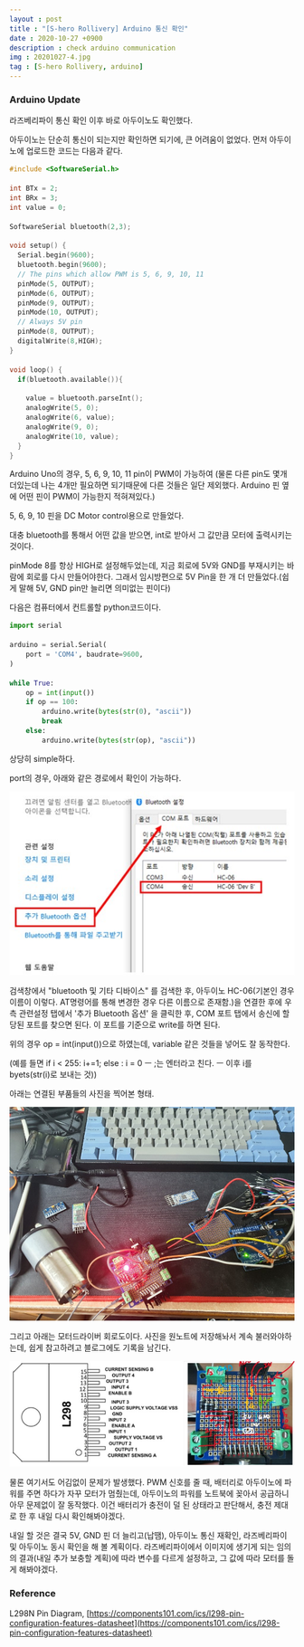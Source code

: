 ```yaml
---
layout : post
title : "[S-hero Rollivery] Arduino 통신 확인"
date : 2020-10-27 +0900
description : check arduino communication
img : 20201027-4.jpg
tag : [S-hero Rollivery, arduino]
---
```


### Arduino Update

라즈베리파이 통신 확인 이후 바로 아두이노도 확인했다.

아두이노는 단순히 통신이 되는지만 확인하면 되기에, 큰 어려움이 없었다. 먼저 아두이노에 업로드한 코드는 다음과 같다.

```c
#include <SoftwareSerial.h>

int BTx = 2;
int BRx = 3;
int value = 0;

SoftwareSerial bluetooth(2,3);

void setup() {
  Serial.begin(9600);
  bluetooth.begin(9600);
  // The pins which allow PWM is 5, 6, 9, 10, 11
  pinMode(5, OUTPUT);
  pinMode(6, OUTPUT);
  pinMode(9, OUTPUT);
  pinMode(10, OUTPUT);
  // Always 5V pin
  pinMode(8, OUTPUT);
  digitalWrite(8,HIGH);
}

void loop() {  
  if(bluetooth.available()){
    
    value = bluetooth.parseInt();
    analogWrite(5, 0);
    analogWrite(6, value);
    analogWrite(9, 0);
    analogWrite(10, value);
  }
}
```

Arduino Uno의 경우, 5, 6, 9, 10, 11 pin이 PWM이 가능하여 (물론 다른 pin도 몇개 더있는데 나는 4개만 필요하면 되기때문에 다른 것들은 일단 제외했다. Arduino 핀 옆에 어떤 핀이 PWM이 가능한지 적혀져있다.)



5, 6, 9, 10 핀을 DC Motor control용으로 만들었다.



대충 bluetooth를 통해서 어떤 값을 받으면, int로 받아서 그 값만큼 모터에 출력시키는 것이다. 

pinMode 8를 항상 HIGH로 설정해두었는데, 지금 회로에 5V와 GND를 부재시키는 바람에 회로를 다시 만들어야한다. 그래서 임시방편으로 5V Pin을 한 개 더 만들었다.(쉽게 말해 5V, GND pin만 늘리면 의미없는 핀이다)



 다음은 컴퓨터에서 컨트롤할 python코드이다.

```python
import serial

arduino = serial.Serial(
    port = 'COM4', baudrate=9600,
)

while True:
    op = int(input())
    if op == 100:
        arduino.write(bytes(str(0), "ascii"))
        break
    else:
        arduino.write(bytes(str(op), "ascii"))
```

상당히 simple하다. 

port의 경우, 아래와 같은 경로에서 확인이 가능하다.

![img1](https://raw.githubusercontent.com/ReaperMaKNaE/reapermaknae.github.io/main/assets/img/20201027-5.jpg)

검색창에서 "bluetooth 및 기타 디바이스" 를 검색한 후, 아두이노 HC-06(기본인 경우 이름이 이렇다. AT명령어를 통해 변경한 경우 다른 이름으로 존재함.)을 연결한 후에 우측 관련설정 탭에서 '추가 Bluetooth 옵션' 을 클릭한 후, COM 포트 탭에서 송신에 할당된 포트를 찾으면 된다. 이 포트를 기준으로 write를 하면 된다.

위의 경우 op = int(input())으로 하였는데, variable 같은 것들을 넣어도 잘 동작한다.

(예를 들면 if i < 255: i+=1; else : i = 0    ㅡ ;는 엔터라고 친다. ㅡ 이후 i를 byets(str(i)로 보내는 것)) 

아래는 연결된 부품들의 사진을 찍어본 형태.

![img2](https://raw.githubusercontent.com/ReaperMaKNaE/reapermaknae.github.io/main/assets/img/20201027-4.jpg)



그리고 아래는 모터드라이버 회로도이다. 사진을 원노트에 저장해놔서 계속 불러와야하는데, 쉽게 참고하려고 블로그에도 기록을 남긴다.

![img2](https://raw.githubusercontent.com/ReaperMaKNaE/reapermaknae.github.io/main/assets/img/20201027-3.jpg)



물론 여기서도 어김없이 문제가 발생했다. PWM 신호를 줄 때, 배터리로 아두이노에 파워를 주면 하다가 자꾸 모터가 멈췄는데, 아두이노의 파워를 노트북에 꽂아서 공급하니 아무 문제없이 잘 동작했다. 이건 배터리가 충전이 덜 된 상태라고 판단해서, 충전 제대로 한 후 내일 다시 확인해봐야겠다.

내일 할 것은 결국 5V, GND 핀 더 늘리고(납땜), 아두이노 통신 재확인, 라즈베리파이 및 아두이노 동시 확인을 해 볼 계획이다. 라즈베리파이에서 이미지에 생기게 되는 임의의 결과(내일 추가 보충할 계획)에 따라 변수를 다르게 설정하고, 그 값에 따라 모터를 돌게 해봐야겠다. 





### Reference

L298N Pin Diagram, [https://components101.com/ics/l298-pin-configuration-features-datasheet](https://components101.com/ics/l298-pin-configuration-features-datasheet)
